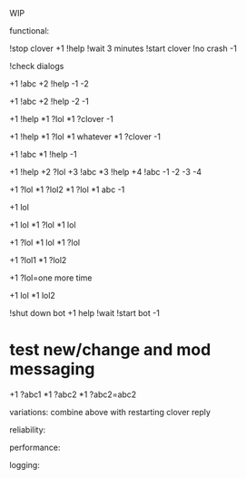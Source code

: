 WIP

functional:


!stop clover
+1 !help
!wait 3 minutes
!start clover
!no crash
-1

!check dialogs


+1 !abc
+2 !help
-1
-2

+1 !abc
+2 !help
-2
-1

+1 !help
*1 ?lol
*1 ?clover
-1


+1 !help
*1 ?lol
*1 whatever
*1 ?clover
-1

+1 !abc
*1 !help
-1

+1 !help
+2 ?lol
+3 !abc
*3 !help
+4 !abc
-1
-2
-3
-4

+1 ?lol
*1 ?lol2
*1 ?lol
*1 abc
-1


+1 lol

+1 lol
*1 ?lol
*1 lol

+1 ?lol
*1 lol
*1 ?lol

+1 ?lol1
*1 ?lol2

+1 ?lol=one more time

+1 lol
*1 lol2


!shut down bot
+1 help
!wait
!start bot
-1

# test new/change and mod messaging
+1 ?abc1
*1 ?abc2
*1 ?abc2=abc2


variations:
 combine above with restarting clover
 reply

reliability:


performance:


logging:
